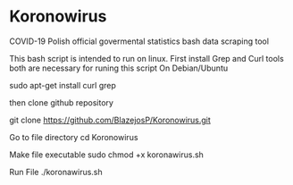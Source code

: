 # Koronowirus
 COVID-19 Polish official govermental statistics bash data scraping tool

This bash script is intended to run on linux.
First install Grep and Curl tools both are necessary for runing this script
On Debian/Ubuntu

sudo apt-get install curl grep

then clone github repository

git clone https://github.com/BlazejosP/Koronowirus.git

Go to file directory
cd Koronowirus

Make file executable
sudo chmod +x koronawirus.sh

Run File
./koronawirus.sh


